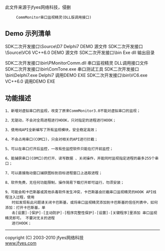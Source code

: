 此文件来源于jfyes网络科技，侵删

         CommMonitor串口监视精灵(DLL版调用接口)                  
  
Demo 示列清单
--------------------------------------------------------------------------------
SDK二次开发接口\Source\D7      Delphi7 DEMO 源文件
SDK二次开发接口\Source\VC6     VC++6.0 DEMO 源文件
SDK二次开发接口\bin            Exe dll 输出目录  

SDK二次开发接口\bin\PMonitorComm.dll     串口监视精灵 DLL调用接口文件        
SDK二次开发接口\bin\ComTone.exe          串口测试工具
SDK二次开发接口\bin\Delphi7.exe          Delphi7 调用DEMO EXE
SDK二次开发接口\bin\VC6.exe              VC++6.0 调用DEMO EXE


功能描述
--------------------------------------------------------------------------------

    1、新增对虚拟串口的监视，改变了原来CommMonitor3.0不能对虚拟串口的监视；

    2、无驱动，不会对全局进程进行HOOK，只对指定的进程进行HOOK；

    3、使用纯API全新编写了所有监视模块，安全稳定高效；

    4、不会占用串口(COM口)，只会对相关的API进行拦截；

    5、可以在串口打开后监控，一改有些监控软件只能在打开前监控；

    6、能捕获串口(COM口)的打开、读写数据 、关闭操作，并能同时监视指定进程的最多255个串口；

    7、可以直接拖动窗口捕获图标到目标进程窗口上选取进程；

    8、软件免费，无任何功能限制，操作简易下载打开即可运行，勿须安装；

    9、可能会和卡巴斯基或其他杀毒软件发生冲突，卡巴斯基会拦截串口监视精灵的HOOK API线程注入过程，使用
       时如发现有此问题请关闭卡巴斯基，或将串口监视精灵添加到卡巴斯基的信任列表中，如何添加：打开卡巴斯基，单
       击[设置]-[保护]-[主动防护]-[程序完整性保护]-[设置]-[关键程序]里添加 串口监视精灵即可。 不要对无关的进程
       进行HOOK；

--------------------------------------------------------------------------------


copyright (C) 2003-2010 jfyes网络科技  
www.jfyes.com
